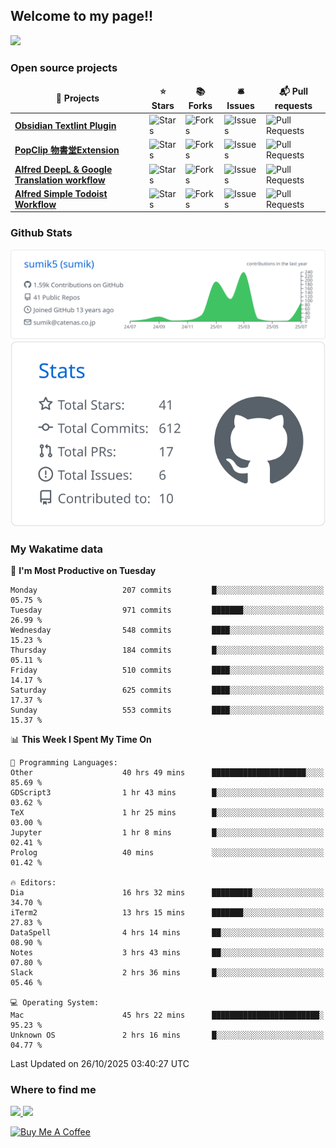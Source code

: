 
<h2>Welcome to my page!!</h2>

![](https://komarev.com/ghpvc/?username=shivase&color=red)

<h3>Open source projects</h3>
<table>
  <thead align="center">
    <tr border: none;>
      <td><b>🎁 Projects</b></td>
      <td><b>⭐ Stars</b></td>
      <td><b>📚 Forks</b></td>
      <td><b>🛎 Issues</b></td>
      <td><b>📬 Pull requests</b></td>
    </tr>
  </thead>
  <tbody>
    <tr>
      <td><a href="https://github.com/shivase/obsidian-textlint"><b>Obsidian Textlint Plugin</b></a></td>
      <td><img alt="Stars" src="https://img.shields.io/github/stars/shivase/obsidian-textlint?style=flat-square&labelColor=343b41"/></td>
      <td><img alt="Forks" src="https://img.shields.io/github/forks/shivase/obsidian-textlint?style=flat-square&labelColor=343b41"/></td>
      <td><img alt="Issues" src="https://img.shields.io/github/issues/shivase/obsidian-textlint?style=flat-square&labelColor=343b41"/></td>
      <td><img alt="Pull Requests" src="https://img.shields.io/github/issues-pr/shivase/obsidian-textlint?style=flat-square&labelColor=343b41"/></td>
    </tr>
    <tr>
      <td><a href="https://github.com/shivase/popclip-monokakido"><b>PopClip 物書堂Extension</b></a></td>
      <td><img alt="Stars" src="https://img.shields.io/github/stars/shivase/popclip-monokakido?style=flat-square&labelColor=343b41"/></td>
      <td><img alt="Forks" src="https://img.shields.io/github/forks/shivase/popclip-monokakido?style=flat-square&labelColor=343b41"/></td>
      <td><img alt="Issues" src="https://img.shields.io/github/issues/shivase/popclip-monokakido?style=flat-square&labelColor=343b41"/></td>
      <td><img alt="Pull Requests" src="https://img.shields.io/github/issues-pr/shivase/popclip-monokakido?style=flat-square&labelColor=343b41"/></td>
    </tr>
    <tr>
      <td><a href="https://github.com/shivase/alfred-workflow-deepl-google-translation"><b>Alfred DeepL & Google Translation workflow</b></a></td>
      <td><img alt="Stars" src="https://img.shields.io/github/stars/shivase/alfred-workflow-deepl-google-translation?style=flat-square&labelColor=343b41"/></td>
      <td><img alt="Forks" src="https://img.shields.io/github/forks/shivase/alfred-workflow-deepl-google-translation?style=flat-square&labelColor=343b41"/></td>
      <td><img alt="Issues" src="https://img.shields.io/github/issues/shivase/alfred-workflow-deepl-google-translation?style=flat-square&labelColor=343b41"/></td>
      <td><img alt="Pull Requests" src="https://img.shields.io/github/issues-pr/shivase/alfred-workflow-deepl-google-translation?style=flat-square&labelColor=343b41"/></td>
    </tr>
    <tr>
      <td><a href="https://github.com/shivase/alfred-simple-todoist"><b>Alfred Simple Todoist Workflow</b></a></td>
      <td><img alt="Stars" src="https://img.shields.io/github/stars/shivase/alfred-simple-todoist?style=flat-square&labelColor=343b41"/></td>
      <td><img alt="Forks" src="https://img.shields.io/github/forks/shivase/alfred-simple-todoist?style=flat-square&labelColor=343b41"/></td>
      <td><img alt="Issues" src="https://img.shields.io/github/issues/shivase/alfred-simple-todoist?style=flat-square&labelColor=343b41"/></td>
      <td><img alt="Pull Requests" src="https://img.shields.io/github/issues-pr/shivase/alfred-simple-todoist?style=flat-square&labelColor=343b41"/></td>
    </tr>
  </tbody>
</table>

<h3>Github Stats</h3>

![](https://raw.githubusercontent.com/shivase/profile-summary-cards/master/profile-summary-card-output/github/0-profile-details.svg)
![](https://raw.githubusercontent.com/shivase/profile-summary-cards/master/profile-summary-card-output/github/3-stats.svg)

<h3>My Wakatime data</h3>

<!--START_SECTION:waka-->
📅 **I'm Most Productive on Tuesday** 

```text
Monday                   207 commits         █░░░░░░░░░░░░░░░░░░░░░░░░   05.75 % 
Tuesday                  971 commits         ███████░░░░░░░░░░░░░░░░░░   26.99 % 
Wednesday                548 commits         ████░░░░░░░░░░░░░░░░░░░░░   15.23 % 
Thursday                 184 commits         █░░░░░░░░░░░░░░░░░░░░░░░░   05.11 % 
Friday                   510 commits         ████░░░░░░░░░░░░░░░░░░░░░   14.17 % 
Saturday                 625 commits         ████░░░░░░░░░░░░░░░░░░░░░   17.37 % 
Sunday                   553 commits         ████░░░░░░░░░░░░░░░░░░░░░   15.37 % 
```


📊 **This Week I Spent My Time On** 

```text
💬 Programming Languages: 
Other                    40 hrs 49 mins      █████████████████████░░░░   85.69 % 
GDScript3                1 hr 43 mins        █░░░░░░░░░░░░░░░░░░░░░░░░   03.62 % 
TeX                      1 hr 25 mins        █░░░░░░░░░░░░░░░░░░░░░░░░   03.00 % 
Jupyter                  1 hr 8 mins         █░░░░░░░░░░░░░░░░░░░░░░░░   02.41 % 
Prolog                   40 mins             ░░░░░░░░░░░░░░░░░░░░░░░░░   01.42 % 

🔥 Editors: 
Dia                      16 hrs 32 mins      █████████░░░░░░░░░░░░░░░░   34.70 % 
iTerm2                   13 hrs 15 mins      ███████░░░░░░░░░░░░░░░░░░   27.83 % 
DataSpell                4 hrs 14 mins       ██░░░░░░░░░░░░░░░░░░░░░░░   08.90 % 
Notes                    3 hrs 43 mins       ██░░░░░░░░░░░░░░░░░░░░░░░   07.80 % 
Slack                    2 hrs 36 mins       █░░░░░░░░░░░░░░░░░░░░░░░░   05.46 % 

💻 Operating System: 
Mac                      45 hrs 22 mins      ████████████████████████░   95.23 % 
Unknown OS               2 hrs 16 mins       █░░░░░░░░░░░░░░░░░░░░░░░░   04.77 % 
```


 Last Updated on 26/10/2025 03:40:27 UTC
<!--END_SECTION:waka-->

<h3>Where to find me</h3>
<p>
  <a href="https://www.twitter.com/sumik5">
    <img src="https://img.shields.io/badge/twitter-%231DA1F2.svg?&style=for-the-badge&logo=twitter&logoColor=white" height=25>
  </a>
  <a href="https://zenn.dev/shivase">
    <img src="https://img.shields.io/badge/-Zenn-03363D.svg?logo=zenn&style=flat-square" height=25>
  </a>
</p>

<p>
  <a href="https://www.buymeacoffee.com/shivase" target="_blank" rel="noreferrer nofollow">
    <img src="https://cdn.buymeacoffee.com/buttons/default-red.png" alt="Buy Me A Coffee" height="30" width="150" >
  </a>
</p>
